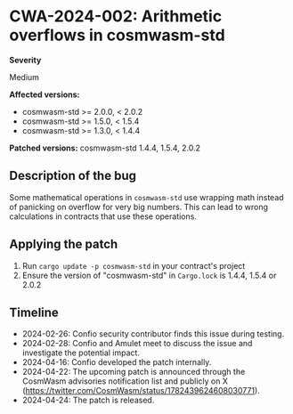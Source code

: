 # CWA-2024-002: Arithmetic overflows in cosmwasm-std

**Severity**

Medium

**Affected versions:**

- cosmwasm-std >= 2.0.0, < 2.0.2
- cosmwasm-std >= 1.5.0, < 1.5.4
- cosmwasm-std >= 1.3.0, < 1.4.4

**Patched versions:** cosmwasm-std 1.4.4, 1.5.4, 2.0.2

## Description of the bug

Some mathematical operations in `cosmwasm-std` use wrapping math instead of
panicking on overflow for very big numbers. This can lead to wrong calculations in contracts
that use these operations.

## Applying the patch

1. Run `cargo update -p cosmwasm-std` in your contract's project
2. Ensure the version of "cosmwasm-std" in `Cargo.lock` is 1.4.4, 1.5.4 or 2.0.2

## Timeline

- 2024-02-26: Confio security contributor finds this issue during testing.
- 2024-02-28: Confio and Amulet meet to discuss the issue and investigate the potential impact.
- 2024-04-16: Confio developed the patch internally.
- 2024-04-22: The upcoming patch is announced through the CosmWasm advisories notification list and publicly on X (https://twitter.com/CosmWasm/status/1782439624608030771).
- 2024-04-24: The patch is released.
